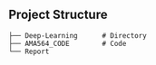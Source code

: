 ## Project Structure
```
├── Deep-Learning      # Directory
├── AMA564_CODE        # Code
└── Report
```
